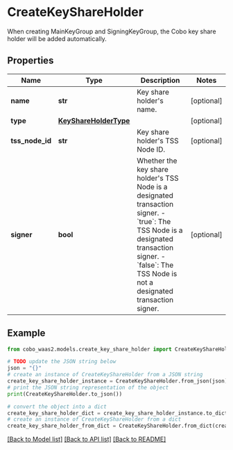 # CreateKeyShareHolder

When creating MainKeyGroup and SigningKeyGroup, the Cobo key share holder will be added automatically.

## Properties

Name | Type | Description | Notes
------------ | ------------- | ------------- | -------------
**name** | **str** | Key share holder&#39;s name. | [optional] 
**type** | [**KeyShareHolderType**](KeyShareHolderType.md) |  | [optional] 
**tss_node_id** | **str** | Key share holder&#39;s TSS Node ID. | [optional] 
**signer** | **bool** | Whether the key share holder&#39;s TSS Node is a designated transaction signer. - &#x60;true&#x60;: The TSS Node is a designated transaction signer.  - &#x60;false&#x60;: The TSS Node is not a designated transaction signer.  | [optional] 

## Example

```python
from cobo_waas2.models.create_key_share_holder import CreateKeyShareHolder

# TODO update the JSON string below
json = "{}"
# create an instance of CreateKeyShareHolder from a JSON string
create_key_share_holder_instance = CreateKeyShareHolder.from_json(json)
# print the JSON string representation of the object
print(CreateKeyShareHolder.to_json())

# convert the object into a dict
create_key_share_holder_dict = create_key_share_holder_instance.to_dict()
# create an instance of CreateKeyShareHolder from a dict
create_key_share_holder_from_dict = CreateKeyShareHolder.from_dict(create_key_share_holder_dict)
```
[[Back to Model list]](../README.md#documentation-for-models) [[Back to API list]](../README.md#documentation-for-api-endpoints) [[Back to README]](../README.md)


